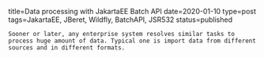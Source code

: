 title=Data processing with JakartaEE Batch API
date=2020-01-10
type=post
tags=JakartaEE, JBeret, Wildfly, BatchAPI, JSR532
status=published
~~~~~~
Sooner or later, any enterprise system resolves similar tasks to process huge amount of data. Typical one is import data from different sources and in different formats.
